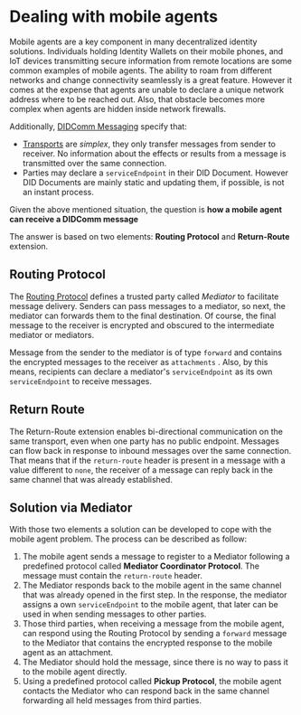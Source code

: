 # Dealing with mobile agents

Mobile agents are a key component in many decentralized identity solutions. Individuals holding Identity Wallets on their mobile phones, and IoT devices transmitting secure information from remote locations are some common examples of mobile agents. The ability to roam from different networks and change connectivity seamlessly is a great feature. However it comes at the expense that agents are unable to declare a unique network address where to be reached out. Also, that obstacle becomes more complex when agents are hidden inside network firewalls.

Additionally, [DIDComm Messaging](https://identity.foundation/didcomm-messaging/spec/) specify that:
* [Transports](https://identity.foundation/didcomm-messaging/spec/#transports) are _simplex_, they only transfer messages from sender to receiver. No information about the effects or results from a message is transmitted over the same connection.
* Parties may declare a `serviceEndpoint` in their DID Document. However DID Documents are mainly static and updating them, if possible, is not an instant process.

Given the above mentioned situation, the question is **how a mobile agent can receive a DIDComm message**

The answer is based on two elements: **Routing Protocol** and **Return-Route** extension.

## Routing Protocol
The [Routing Protocol](https://identity.foundation/didcomm-messaging/spec/#routing-protocol-20) defines a trusted party called _Mediator_ to facilitate message delivery. Senders can pass messages to a mediator, so next, the mediator can forwards them to the final destination. Of course, the final message to the receiver is encrypted and obscured to the intermediate mediator or mediators.

Message from the sender to the mediator is of type `forward` and contains the encrypted messages to the receiver as `attachments` . Also, by this means, recipients can declare a mediator's `serviceEndpoint` as its own `serviceEndpoint` to receive messages.


## Return Route
The Return-Route extension enables bi-directional communication on the same transport, even when one party has no public endpoint. Messages can flow back in response to inbound messages over the same connection.
That means that if the `return-route` header is present in a message with a value different to `none`, the receiver of a message can reply back in the same channel that was already established.

## Solution via Mediator
With those two elements a solution can be developed to cope with the mobile agent problem. The process can be described as follow:
1. The mobile agent sends a message to register to a Mediator following a predefined protocol called **Mediator Coordinator Protocol**. The message must contain the `return-route` header.
2. The Mediator responds back to the mobile agent in the same channel that was already opened in the first step. In the response, the mediator assigns a own `serviceEndpoint` to the mobile agent, that later can be used in when sending messages to other parties.
3. Those third parties, when receiving a message from the mobile agent, can respond using the Routing Protocol by sending a `forward` message to the Mediator that contains the encrypted response to the mobile agent as an attachment.
4. The Mediator should hold the message, since there is no way to pass it to the mobile agent directly.
5. Using a predefined protocol called **Pickup Protocol**, the mobile agent contacts the Mediator who can respond back in the same channel forwarding all held messages from third parties.



